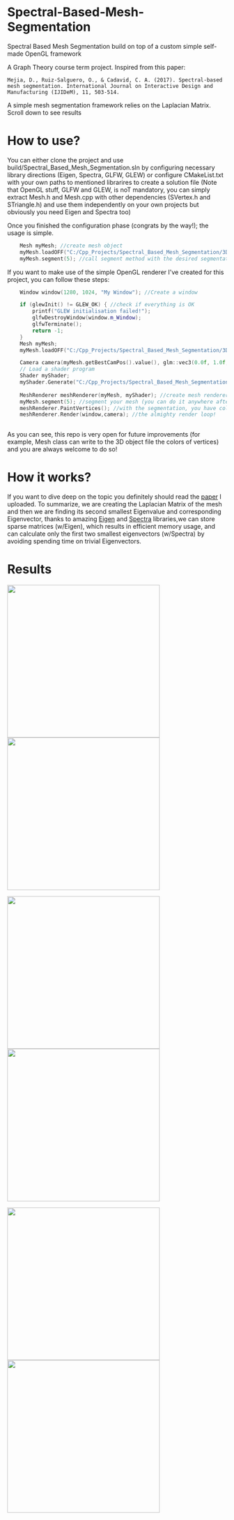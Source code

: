 # Spectral-Based-Mesh-Segmentation
Spectral Based Mesh Segmentation build on top of a custom simple self-made OpenGL framework

A Graph Theory course term project.
Inspired from this paper:

`Mejia, D., Ruiz-Salguero, O., & Cadavid, C. A. (2017). Spectral-based mesh segmentation. International Journal on Interactive Design and Manufacturing (IJIDeM), 11, 503-514.`

A simple mesh segmentation framework relies on the Laplacian Matrix. 
Scroll down to see results

# How to use?
You can either clone the project and use build/Spectral_Based_Mesh_Segmentation.sln by configuring necessary library directions (Eigen, Spectra, GLFW, GLEW) or configure CMakeList.txt with your own paths to mentioned librarires to create a solution file (Note that OpenGL stuff, GLFW and GLEW, is noT mandatory, you can simply extract Mesh.h and Mesh.cpp with other dependencies (SVertex.h and STriangle.h) and use them independently on your own projects but obviously you need Eigen and Spectra too)

Once you finished the configuration phase (congrats by the way!); the usage is simple.
```c++
    Mesh myMesh; //create mesh object
    myMesh.loadOFF("C:/Cpp_Projects/Spectral_Based_Mesh_Segmentation/3DObjects/125.off"); //Load your 3D Object
    myMesh.segment(5); //call segment method with the desired segmentation count
```
If you want to make use of the simple OpenGL renderer I've created for this project, you can follow these steps:
```c++
    Window window(1280, 1024, "My Window"); //Create a window

    if (glewInit() != GLEW_OK) { //check if everything is OK
        printf("GLEW initialisation failed!");
        glfwDestroyWindow(window.m_Window);
        glfwTerminate();
        return -1;
    }
    Mesh myMesh;
    myMesh.loadOFF("C:/Cpp_Projects/Spectral_Based_Mesh_Segmentation/3DObjects/125.off");

    Camera camera(myMesh.getBestCamPos().value(), glm::vec3(0.0f, 1.0f, 0.0f)); // create a camera and make it look to your mesh
    // Load a shader program
    Shader myShader;
    myShader.Generate("C:/Cpp_Projects/Spectral_Based_Mesh_Segmentation/Shaders/vertexShader.glsl", "C:/Cpp_Projects/Spectral_Based_Mesh_Segmentation/Shaders/fragmentShader.glsl"); //load your shaders so that we can paint stuff
    
    MeshRenderer meshRenderer(myMesh, myShader); //create mesh renderer to link your mesh data with shaders
    myMesh.segment(5); //segment your mesh (you can do it anywhere after loading your 3d object)
    meshRenderer.PaintVertices(); //with the segmentation, you have colored vertex data and you can use it
    meshRenderer.Render(window,camera); //the almighty render loop!
    
```
As you can see, this repo is very open for future improvements (for example, Mesh class can write to the 3D object file the colors of vertices) and you are always welcome to do so!

# How it works?
If you want to dive deep on the topic you definitely should read the [paper][MyPaper] I uploaded. To summarize, we are creating the Laplacian Matrix of the mesh and 
then we are finding its second smallest Eigenvalue and corresponding Eigenvector, thanks to amazing [Eigen][EigenLib] and [Spectra][SpectraLib] libraries,we can
store sparse matrices (w/Eigen), which results in efficient memory usage, and can calculate only the first two smallest eigenvectors (w/Spectra) by avoiding spending time on trivial Eigenvectors.

# Results
<p float="center">
  <img src= "https://github.com/bertaye/Spectral-Based-Mesh-Segmentation/assets/39909689/0d83d03b-05f0-48cb-8278-3cc22f4f75be" width="350" />
  <img src= "https://github.com/bertaye/Spectral-Based-Mesh-Segmentation/assets/39909689/7e803373-78a3-4edd-86f4-0f972793b4ad" width="350" />
</p>
<p float="center">
  <img src= "https://github.com/bertaye/Spectral-Based-Mesh-Segmentation/assets/39909689/c7ea4beb-cea4-4f68-be20-6716f51e2d23" width="350" />
  <img src= "https://github.com/bertaye/Spectral-Based-Mesh-Segmentation/assets/39909689/cd80117c-5392-44b7-918a-d67b10935db7" width="350" />
</p>
<p float="center">
  <img src= "https://github.com/bertaye/Spectral-Based-Mesh-Segmentation/assets/39909689/a16b9bd7-11be-49fc-8e78-c042077d55b2" width="350" />
  <img src= "https://github.com/bertaye/Spectral-Based-Mesh-Segmentation/assets/39909689/171764f3-59e6-4f21-8b8b-2223a1386790" width="350" />
</p>

[EigenLib]:https://eigen.tuxfamily.org/
[SpectraLib]:https://spectralib.org/
[MyPaper]:https://github.com/bertaye/Spectral-Based-Mesh-Segmentation/blob/master/Spectral_Based_Mesh_Segmentation.pdf
